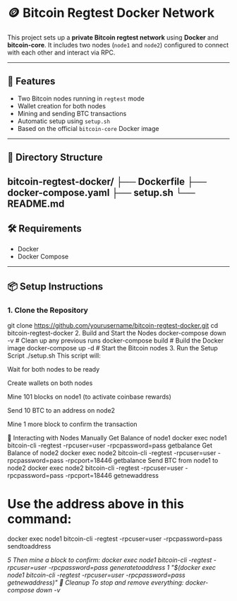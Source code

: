 # 🪙 Bitcoin Regtest Docker Network

This project sets up a **private Bitcoin regtest network** using **Docker** and **bitcoin-core**. It includes two nodes (`node1` and `node2`) configured to connect with each other and interact via RPC.

---

## 🚀 Features

- Two Bitcoin nodes running in `regtest` mode
- Wallet creation for both nodes
- Mining and sending BTC transactions
- Automatic setup using `setup.sh`
- Based on the official `bitcoin-core` Docker image

---

## 📁 Directory Structure

bitcoin-regtest-docker/
├── Dockerfile
├── docker-compose.yaml
├── setup.sh
└── README.md
---

## 🛠️ Requirements

- Docker
- Docker Compose

---

## 📦 Setup Instructions

### 1. Clone the Repository

git clone https://github.com/yourusername/bitcoin-regtest-docker.git
cd bitcoin-regtest-docker
2. Build and Start the Nodes
docker-compose down -v        # Clean up any previous runs
docker-compose build          # Build the Docker image
docker-compose up -d          # Start the Bitcoin nodes
3. Run the Setup Script
./setup.sh
This script will:

Wait for both nodes to be ready

Create wallets on both nodes

Mine 101 blocks on node1 (to activate coinbase rewards)

Send 10 BTC to an address on node2

Mine 1 more block to confirm the transaction

🔧 Interacting with Nodes Manually
Get Balance of node1
docker exec node1 bitcoin-cli -regtest -rpcuser=user -rpcpassword=pass getbalance
Get Balance of node2
docker exec node2 bitcoin-cli -regtest -rpcuser=user -rpcpassword=pass -rpcport=18446 getbalance
Send BTC from node1 to node2
docker exec node2 bitcoin-cli -regtest -rpcuser=user -rpcpassword=pass -rpcport=18446 getnewaddress

# Use the address above in this command:
docker exec node1 bitcoin-cli -regtest -rpcuser=user -rpcpassword=pass sendtoaddress <ADDRESS> 5
Then mine a block to confirm:
docker exec node1 bitcoin-cli -regtest -rpcuser=user -rpcpassword=pass generatetoaddress 1 "$(docker exec node1 bitcoin-cli -regtest -rpcuser=user -rpcpassword=pass getnewaddress)"
🧹 Cleanup
To stop and remove everything:
docker-compose down -v
